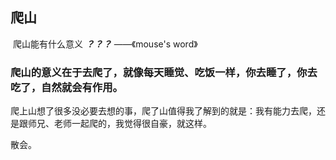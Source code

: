 ## 爬山



​				爬山能有什么意义    ***？？？***                                     ——《mouse's word》





### 爬山的意义在于去爬了，就像每天睡觉、吃饭一样，你去睡了，你去吃了，自然就会有作用。





爬上山想了很多没必要去想的事，爬了山值得我了解到的就是：我有能力去爬，还是跟师兄、老师一起爬的，我觉得很自豪，就这样。



散会。
